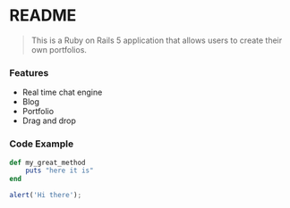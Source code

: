 # README

> This is a Ruby on Rails 5 application that allows users to create their own portfolios.

### Features

- Real time chat engine
- Blog
- Portfolio
- Drag and drop

### Code Example


```ruby
def my_great_method
	puts "here it is"
end
```

```javascript
alert('Hi there');
```

